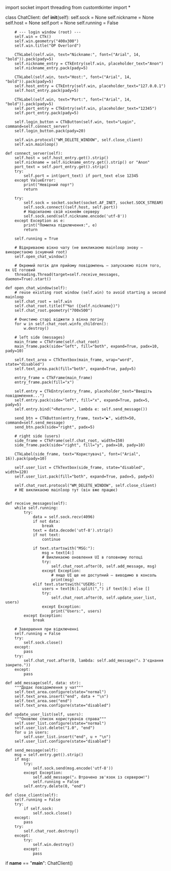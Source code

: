 import socket
import threading
from customtkinter import *


class ChatClient:
    def __init__(self):
        self.sock = None
        self.nickname = None
        self.host = None
        self.port = None
        self.running = False

        # --- login window (root) ---
        self.win = CTk()
        self.win.geometry("400x300")
        self.win.title("OP Overlord")

        CTkLabel(self.win, text="Nickname:", font=("Arial", 14, "bold")).pack(pady=5)
        self.nickname_entry = CTkEntry(self.win, placeholder_text="Anon")
        self.nickname_entry.pack(pady=5)

        CTkLabel(self.win, text="Host:", font=("Arial", 14, "bold")).pack(pady=5)
        self.host_entry = CTkEntry(self.win, placeholder_text="127.0.0.1")
        self.host_entry.pack(pady=5)

        CTkLabel(self.win, text="Port:", font=("Arial", 14, "bold")).pack(pady=5)
        self.port_entry = CTkEntry(self.win, placeholder_text="12345")
        self.port_entry.pack(pady=5)

        self.login_button = CTkButton(self.win, text="Login", command=self.connect_server)
        self.login_button.pack(pady=20)

        self.win.protocol("WM_DELETE_WINDOW", self.close_client)
        self.win.mainloop()

    def connect_server(self):
        self.host = self.host_entry.get().strip()
        self.nickname = self.nickname_entry.get().strip() or "Anon"
        port_text = self.port_entry.get().strip()
        try:
            self.port = int(port_text) if port_text else 12345
        except ValueError:
            print("Невірний порт")
            return

        try:
            self.sock = socket.socket(socket.AF_INET, socket.SOCK_STREAM)
            self.sock.connect((self.host, self.port))
            # Надсилаємо свій нікнейм серверу
            self.sock.send(self.nickname.encode('utf-8'))
        except Exception as e:
            print("Помилка підключення:", e)
            return

        self.running = True

        # Відкриваємо вікно чату (не викликаємо mainloop знову — використаємо існуючий root)
        self.open_chat_window()

        # Окремий потік для прийому повідомлень — запускаємо після того, як UI готовий
        threading.Thread(target=self.receive_messages, daemon=True).start()

    def open_chat_window(self):
        # reuse existing root window (self.win) to avoid starting a second mainloop
        self.chat_root = self.win
        self.chat_root.title(f"Чат ({self.nickname})")
        self.chat_root.geometry("700x500")

        # Очистимо старі віджети з вікна логіну
        for w in self.chat_root.winfo_children():
            w.destroy()

        # left side (messages)
        main_frame = CTkFrame(self.chat_root)
        main_frame.pack(side="left", fill="both", expand=True, padx=10, pady=10)

        self.text_area = CTkTextbox(main_frame, wrap="word", state="disabled")
        self.text_area.pack(fill="both", expand=True, pady=5)

        entry_frame = CTkFrame(main_frame)
        entry_frame.pack(fill="x")

        self.entry = CTkEntry(entry_frame, placeholder_text="Введіть повідомлення...")
        self.entry.pack(side="left", fill="x", expand=True, padx=5, pady=5)
        self.entry.bind("<Return>", lambda e: self.send_message())

        send_btn = CTkButton(entry_frame, text="▶️", width=50, command=self.send_message)
        send_btn.pack(side="right", padx=5)

        # right side (users)
        side_frame = CTkFrame(self.chat_root, width=150)
        side_frame.pack(side="right", fill="y", padx=10, pady=10)

        CTkLabel(side_frame, text="Користувачі", font=("Arial", 16)).pack(pady=10)

        self.user_list = CTkTextbox(side_frame, state="disabled", width=120)
        self.user_list.pack(fill="both", expand=True, padx=5, pady=5)

        self.chat_root.protocol("WM_DELETE_WINDOW", self.close_client)
        # НЕ викликаємо mainloop тут (він вже працює)


    def receive_messages(self):
        while self.running:
            try:
                data = self.sock.recv(4096)
                if not data:
                    break
                text = data.decode('utf-8').strip()
                if not text:
                    continue

                if text.startswith("MSG:"):
                    msg = text[4:]
                    # Викликаємо оновлення UI в головному потоці
                    try:
                        self.chat_root.after(0, self.add_message, msg)
                    except Exception:
                        # якщо UI ще не доступний — виводимо в консоль
                        print(msg)
                elif text.startswith("USERS:"):
                    users = text[6:].split(",") if text[6:] else []
                    try:
                        self.chat_root.after(0, self.update_user_list, users)
                    except Exception:
                        print("Users:", users)
            except Exception:
                break

        # Завершення при відключенні
        self.running = False
        try:
            self.sock.close()
        except:
            pass
        try:
            self.chat_root.after(0, lambda: self.add_message("⚠️ З'єднання закрито."))
        except:
            pass

    def add_message(self, data: str):
        """Додає повідомлення у чат"""
        self.text_area.configure(state="normal")
        self.text_area.insert("end", data + "\n")
        self.text_area.see("end")
        self.text_area.configure(state="disabled")

    def update_user_list(self, users):
        """Оновлює список користувачів справа"""
        self.user_list.configure(state="normal")
        self.user_list.delete("1.0", "end")
        for u in users:
            self.user_list.insert("end", u + "\n")
        self.user_list.configure(state="disabled")

    def send_message(self):
        msg = self.entry.get().strip()
        if msg:
            try:
                self.sock.send(msg.encode('utf-8'))
            except Exception:
                self.add_message("⚠️ Втрачено зв'язок із сервером!")
                self.running = False
            self.entry.delete(0, "end")

    def close_client(self):
        self.running = False
        try:
            if self.sock:
                self.sock.close()
        except:
            pass
        try:
            self.chat_root.destroy()
        except:
            try:
                self.win.destroy()
            except:
                pass


if __name__ == "__main__":
    ChatClient()
